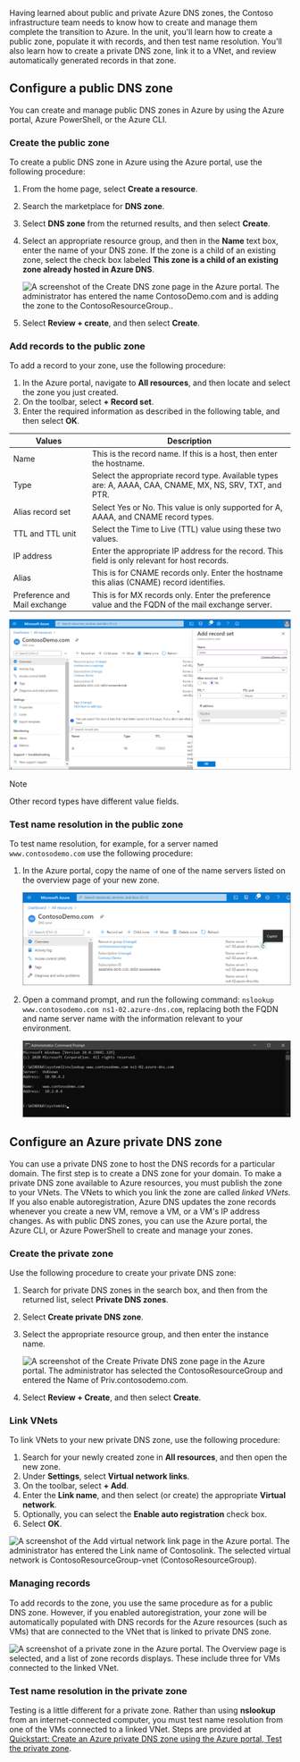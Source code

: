 Having learned about public and private Azure DNS zones, the Contoso infrastructure team needs to know how to create and manage them  complete the transition to Azure. In the unit, you'll learn how to create a public zone, populate it with records, and then test name resolution. You'll also learn how to create a private DNS zone, link it to a VNet, and review automatically generated records in that zone.

## Configure a public DNS zone

You can create and manage public DNS zones in Azure by using the Azure portal, Azure PowerShell, or the Azure CLI.

### Create the public zone

To create a public DNS zone in Azure using the Azure portal, use the following procedure:

1. From the home page, select **Create a resource**.
2. Search the marketplace for **DNS zone**.
3. Select **DNS zone** from the returned results, and then select **Create**.
4. Select an appropriate resource group, and then in the **Name** text box, enter the name of your DNS zone. If the zone is a child of an existing zone, select the check box labeled **This zone is a child of an existing zone already hosted in Azure DNS**.

   ![A screenshot of the Create DNS zone page in the Azure portal. The administrator has entered the name ContosoDemo.com and is adding the zone to the ContosoResourceGroup..](../media/m7-create-publish-zone-1.png)

5. Select **Review + create**, and then select **Create**.

### Add records to the public zone

To add a record to your zone, use the following procedure:

1. In the Azure portal, navigate to **All resources**, and then locate and select the zone you just created.
2. On the toolbar, select **+ Record set**.
3. Enter the required information as described in the following table, and then select **OK**.

|Values|Description|
|-----|------------------------------------------------------------|
|Name|This is the record name. If this is a host, then enter the hostname.|
|Type|Select the appropriate record type. Available types are: A, AAAA, CAA, CNAME, MX, NS, SRV, TXT, and PTR.|
|Alias record set|Select Yes or No. This value is only supported for A, AAAA, and CNAME record types.|
|TTL and TTL unit|Select the Time to Live (TTL) value using these two values.|
|IP address|Enter the appropriate IP address for the record. This field is only relevant for host records.|
|Alias|This is for CNAME records only. Enter the hostname this alias (CNAME) record identifies.|
|Preference and Mail exchange|This is for MX records only. Enter the preference value and the FQDN of the mail exchange server.|

![A screenshot of the ContosoDemo.com zone page. The administrator has selected + Record set. In the Add record set blade, the administrator has entered the name, type, and IP address for a host record.](../media/m7-add-record.png)

> [!NOTE] 
> Other record types have different value fields.

### Test name resolution in the public zone

To test name resolution, for example, for a server named `www.contosodemo.com` use the following procedure:

1. In the Azure portal, copy the name of one of the name servers listed on the overview page of your new zone.

   ![A screenshot of the ContosoDemo.com DNS zone<!-- Isn't this a screenshot of the ContosoDemo.com page? -->. The administrator has selected the overview page, and a list of available name servers that can service this zone are listed, including ns1-02.azure-dns.com.](../media/m7-select-domain-name-system.png)

2. Open a command prompt, and run the following command: `nslookup www.contosodemo.com ns1-02.azure-dns.com`, replacing both the FQDN and name server name with the information relevant to your environment.

   ![A screenshot of the Administrator: Command Prompt window. The administrator has executed the nslookup www.contosodemo.com ns1-02.azure-dns.com command, and the petitioned DNS server has responded with the record for www.contosodemo.com: 10.2.0.4.](../media/m7-test-domain-name-system.png)

## Configure an Azure private DNS zone

You can use a private DNS zone to host the DNS records for a particular domain. The first step is to create a DNS zone for your domain. To make a private DNS zone available to Azure resources, you must publish the zone to your VNets. The VNets to which you link the zone are called *linked VNets*. If you also enable autoregistration, Azure DNS updates the zone records whenever you create a new VM, remove a VM, or a VM's IP address changes. As with public DNS zones, you can use the Azure portal, the Azure CLI, or Azure PowerShell to create and manage your zones.

### Create the private zone

Use the following procedure to create your private DNS zone:

1. Search for private DNS zones in the search box, and then from the returned list, select **Private DNS zones**.
2. Select **Create private DNS zone**.
3. Select the appropriate resource group, and then enter the instance name.

   ![A screenshot of the Create Private DNS zone page in the Azure portal. The administrator has selected the ContosoResourceGroup and entered the Name of Priv.contosodemo.com.](../media/m7-add-private-zone.png)

4. Select **Review + Create**, and then select **Create**.

### Link VNets

To link VNets to your new private DNS zone, use the following procedure:

1. Search for your newly created zone in **All resources**, and then open the new zone.
2. Under **Settings**, select **Virtual network links**.
3. On the toolbar, select **+ Add**.
4. Enter the **Link name**, and then select (or create) the appropriate **Virtual network**.
5. Optionally, you can select the **Enable auto registration** check box.
6. Select **OK**.

![A screenshot of the Add virtual network link page in the Azure portal. The administrator has entered the Link name of Contosolink. The selected virtual network is ContosoResourceGroup-vnet (ContosoResourceGroup).](../media/m7-add-link.png)

### Managing records

To add records to the zone, you use the same procedure as for a public DNS zone. However, if you enabled autoregistration, your zone will be automatically populated with DNS records for the Azure resources (such as VMs) that are connected to the VNet that is linked to private DNS zone.

![A screenshot of a private zone<!-- "private DNS zone?" --> in the Azure portal. The Overview page is selected, and a list of zone records displays. These include three for VMs connected to the linked VNet.](../media/m7-view-private-zone.png)

### Test name resolution in the private zone

Testing is a little different for a private zone. Rather than using **nslookup** from an internet-connected computer, you must test name resolution from one of the VMs connected to a linked VNet. Steps are provided at [Quickstart: Create an Azure private DNS zone using the Azure portal, Test the private zone](https://aka.ms/test-the-private-zone?azure-portal=true).
